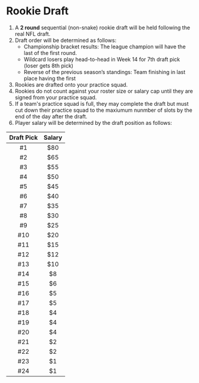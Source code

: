 # Rookie Draft

1. A **2 round** sequential (non-snake) rookie draft will be held following the real NFL draft.
2. Draft order will be determined as follows:
    * Championship bracket results: The league champion will have the last of the first round.
    * Wildcard losers play head-to-head in Week 14 for 7th draft pick (loser gets 8th pick)
    * Reverse of the previous season’s standings: Team finishing in last place having the first 
3. Rookies are drafted onto your practice squad.
4. Rookies do not count against your roster size or salary cap until they are signed from your practice squad.
5. If a team's practice squad is full, they may complete the draft but must cut down their practice squad to the maxiumum nunmber of slots by the end of the day after the draft.
6.  Player salary will be determined by the draft position as follows:

|Draft Pick|Salary|
|:--:|:--:|
|#1|$80|
|#2|$65|
|#3|$55|
|#4|$50|
|#5|$45|
|#6|$40|
|#7|$35|
|#8|$30|
|#9|$25|
|#10|$20|
|#11|$15|
|#12|$12|
|#13|$10|
|#14|$8|
|#15|$6|
|#16|$5|
|#17|$5|
|#18|$4|
|#19|$4|
|#20|$4|
|#21|$2|
|#22|$2|
|#23|$1|
|#24|$1|
